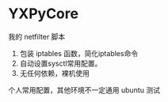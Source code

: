 # YXPyCore
我的 netfilter 脚本
1. 包装 iptables 函数，简化iptables命令
2. 自动设置sysctl常用配置。
3. 无任何依赖，裸机使用

个人常用配置，其他环境不一定通用
ubuntu 测试
